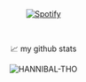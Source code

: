 &nbsp;<div align="center">
  [![Spotify](https://novatorem.vercel.app/api/spotify?background_color=0d1117&border_color=ffffff)](https://open.spotify.com/user/omnitenebris)
</div>

&nbsp;<div align="center">

📈 my github stats

<p align="center"> <img src="https://github-readme-stats.vercel.app/api?username=HANNIBAL-THO&show_icons=true&theme=gotham" alt="HANNIBAL-THO" />
</div>
